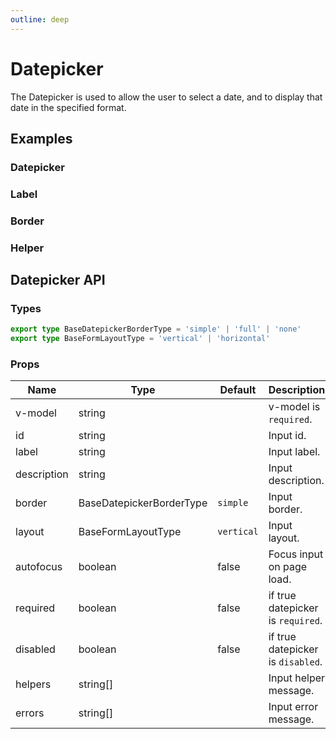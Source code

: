 ```yaml
---
outline: deep
---
```


<script setup lang="ts">
import DatepickerExample from './demo/datepicker/datepicker-example.vue'
import DatepickerLabel from './demo/datepicker/datepicker-label.vue'
import DatepickerBorder from './demo/datepicker/datepicker-border.vue'
import DatepickerHelper from './demo/datepicker/datepicker-helper.vue'
</script>

# Datepicker

The Datepicker is used to allow the user to select a date, and to display that date in the specified format.

## Examples

### Datepicker

<!--@include: ./demo/datepicker/datepicker-example.md-->

### Label

<!--@include: ./demo/datepicker/datepicker-label.md-->

### Border

<!--@include: ./demo/datepicker/datepicker-border.md-->

### Helper

<!--@include: ./demo/datepicker/datepicker-helper.md-->

## Datepicker API

### Types

```ts
export type BaseDatepickerBorderType = 'simple' | 'full' | 'none'
export type BaseFormLayoutType = 'vertical' | 'horizontal'
```

### Props

| Name        | Type                     | Default    | Description                       |
| ----------- | ------------------------ | ---------- | --------------------------------- |
| v-model     | string                   |            | v-model is `required`.            |
| id          | string                   |            | Input id.                         |
| label       | string                   |            | Input label.                      |
| description | string                   |            | Input description.                |
| border      | BaseDatepickerBorderType | `simple`   | Input border.                     |
| layout      | BaseFormLayoutType       | `vertical` | Input layout.                     |
| autofocus   | boolean                  | false      | Focus input on page load.         |
| required    | boolean                  | false      | if true datepicker is `required`. |
| disabled    | boolean                  | false      | if true datepicker is `disabled`. |
| helpers     | string[]                 |            | Input helper message.             |
| errors      | string[]                 |            | Input error message.              |
